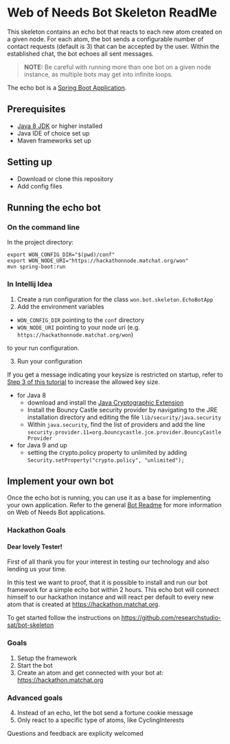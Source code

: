# Web of Needs Bot Skeleton ReadMe

This skeleton contains an echo bot that reacts to each new atom created on a given node. For each atom, the bot sends a configurable number of contact requests (default is 3) that can be accepted by the user. Within the established chat, the bot echoes all sent messages.

> **NOTE:** Be careful with running more than one bot on a given node instance, as multiple bots may get into infinite loops.

The echo bot is a [Spring Boot Application](https://docs.spring.io/spring-boot/docs/current/reference/html/using-boot-running-your-application.html).

## Prerequisites

- [Java 8 JDK](https://www.oracle.com/technetwork/java/javase/downloads/jdk8-downloads-2133151.html) or higher installed
- Java IDE of choice set up
- Maven frameworks set up

## Setting up

- Download or clone this repository
- Add config files

## Running the echo bot

### On the command line

In the project directory:
```
export WON_CONFIG_DIR="$(pwd)/conf"
export WON_NODE_URI="https://hackathonnode.matchat.org/won"
mvn spring-boot:run
```

### In Intellij Idea
1. Create a run configuration for the class `won.bot.skeleton.EchoBotApp`
2. Add the environment variables

  * `WON_CONFIG_DIR` pointing to the `conf` directory
  * `WON_NODE_URI` pointing to your node uri (e.g. `https://hackathonnode.matchat.org/won`)
  
  to your run configuration.
  
3. Run your configuration

If you get a message indicating your keysize is restricted on startup, refer to [Step 3 of this tutorial](https://www.baeldung.com/java-bouncy-castle) to increase the allowed key size.

- for Java 8
  - download and install the [Java Cryptographic Extension](https://www.oracle.com/technetwork/java/javase/downloads/jce8-download-2133166.html)
  - Install the Bouncy Castle security provider by navigating to the JRE installation directory and editing the file `lib/security/java.security`
  - Within `java.security`, find the list of providers and add the line `security.provider.11=org.bouncycastle.jce.provider.BouncyCastleProvider`
- for Java 9 and up
  - setting the crypto.policy property to unlimited by adding `Security.setProperty("crypto.policy", "unlimited");`

## Implement your own bot

Once the echo bot is running, you can use it as a base for implementing your own application. Refer to the general [Bot Readme](https://github.com/researchstudio-sat/webofneeds/blob/master/webofneeds/won-bot/README.md) for more information on Web of Needs Bot applications.

### Hackathon Goals

#### Dear lovely Tester!

First of all thank you for your interest in testing our technology and also lending us your time.

In this test we want to proof, that it is possible to install and run our bot framework for a simple echo bot within 2 hours.
This echo bot will connect himself to our hackathon instance and will react per default to every new atom that is created at https://hackathon.matchat.org.

To get started follow the instructions on https://github.com/researchstudio-sat/bot-skeleton

### Goals

1. Setup the framework
2. Start the bot
3. Create an atom and get connected with your bot at: https://hackathon.matchat.org

### Advanced goals

4. Instead of an echo, let the bot send a fortune cookie message
5. Only react to a specific type of atoms, like CyclingInterests

Questions and feedback are explicity welcomed
